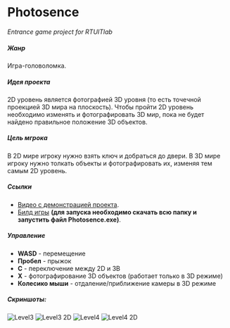 # Photosence
*Entrance game project for RTUITlab*

##### Жанр
Игра-головоломка.

##### Идея проекта
2D уровень является фотографией 3D уровня (то есть точечной проекцией 3D мира на плоскость). Чтобы пройти 2D уровень необходимо изменять и фотографировать 3D мир, пока не будет найдено правильное положение 3D объектов.

##### Цель мгрока
В 2D мире игроку нужно взять ключ и добраться до двери. В 3D мире игроку нужно толкать объекты и фотографировать их, изменяя тем самым 2D уровень.

##### Ссылки
- [Видео с демонстрацией проекта](https://www.youtube.com/watch?v=togSPPPbXIc).
- [Билд игры](https://drive.google.com/drive/folders/1mN9hdl5ojBm0jNxWbuZvrsVL6uCBMk64?usp=drive_link) **(для запуска необходимо скачать всю папку и запустить файл Photosence.exe)**.

##### Управление
- **WASD** - перемещение
- **Пробел** - прыжок
- **C** - переключение между 2D и 3В
- **X** - фотографирование 3D объектов (работает только в 3D режиме)
- **Колесико мыши** - отдаление/приближение камеры в 3D режиме

##### Скриншоты:
![Level3](https://user-images.githubusercontent.com/91619830/158809126-d6436625-589d-4c46-a7e8-5a94b3b6787b.PNG)
![Level3 2D](https://user-images.githubusercontent.com/91619830/158809220-d0cdf9ae-2dfe-48d0-b98a-32e04ba950dc.PNG)
![Level4](https://user-images.githubusercontent.com/91619830/158809251-ff02ef5f-2823-4484-ac74-ab5f2858d936.PNG)
![Level4 2D](https://user-images.githubusercontent.com/91619830/158809279-0c29408c-53e1-4684-bef0-523f1dd03a7d.PNG)
